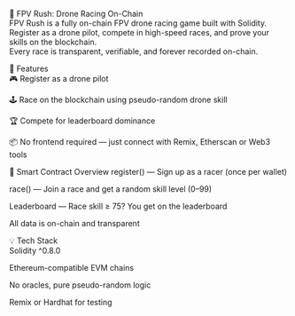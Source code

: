 🏁 FPV Rush: Drone Racing On-Chain      
FPV Rush is a fully on-chain FPV drone racing game built with Solidity. Register as a drone pilot, compete in high-speed races, and prove your skills on the blockchain.       
Every race is transparent, verifiable, and forever recorded on-chain.      
     
🚀 Features    
🎮 Register as a drone pilot   
  
🕹️ Race on the blockchain using pseudo-random drone skill
 
🏆 Compete for leaderboard dominance      
  
📦 No frontend required — just connect with Remix, Etherscan or Web3 tools 
    
🔧 Smart Contract Overview 
register() — Sign up as a racer (once per wallet)   
     
race() — Join a race and get a random skill level (0–99)
   
Leaderboard — Race skill ≥ 75? You get on the leaderboard

All data is on-chain and transparent 
  
💡 Tech Stack  
Solidity ^0.8.0 
  
Ethereum-compatible EVM chains 
   
No oracles, pure pseudo-random logic 
   
Remix or Hardhat for testing 

